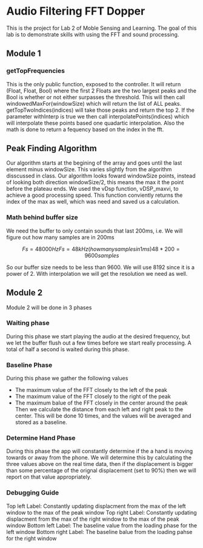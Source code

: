 # Audio Filtering FFT Dopper
This is the project for Lab 2 of Moble Sensing and Learning. The goal of this lab is to demonstrate skills with using the FFT and sound processing.

## Module 1
### getTopFrequencies 
This is the only public function, exposed to the controller.  It will return (Float, Float, Bool) where the first 2 Floats are the two largest peaks and the Bool is whether or not either surpasses the threshold.  This will then call windowedMaxFor(windowSize) which will return the list of ALL peaks.  getTopTwoIndices(indices) will take those peaks and return the top 2.  If the parameter withInterp is true we then call interpolatePoints(indices) which will interpolate these points based one quadartic interpolation. Also the math is done to return a fequency based on the index in the fft.

## Peak Finding Algorithm 
Our algorithm starts at the begining of the array and goes until the last element minus windowSize.  This varies slightly from the algorithm disscussed in class. Our algorithm looks foward windowSize points, instead of looking both direction windowSize/2, this means the max it the point before the plateau ends. We used the vDsp function, vDSP_maxvi, to achieve a good processing speed.  This function conviently returns the index of the max as well, which was need and saved us a calculation. 

### Math behind buffer size
We need the buffer to only contain sounds that last 200ms, i.e. We will figure out how many samples are in 200ms

```math
Fs = 48000Hz
Fs = 48kHz (how many samples in 1 ms)
48 * 200 = 9600 samples
```
So our buffer size needs to be less than 9600. We will use 8192 since it is a power of 2. With interpolation we will get the resolution we need as well.

## Module 2
Module 2 will be done in 3 phases

### Waiting phase
During this phase we start playing the audio at the desired frequency, but we let the buffer flush out a few times before we start really processing. A total of half a second is waited during this phase.

### Baseline Phase
During this phase we gather the following values
* The maximum value of the FFT closely to the left of the peak
* The maximum value of the FFT closely to the right of the peak
* The maximum balue of the FFT closely in the center around the peak
Then we calculate the distance from each left and right peak to the center. This will be done 10 times, and the values will be averaged and stored as a baseline.

### Determine Hand Phase
During this phase the app will constantly determine if the a hand is moving towards or away from the phone. We will determine this by calculating the three values above on the real time data, then if the displacement is bigger than some percentage of the orignal displacement (set to 90%) then we will report on that value appropriately.

### Debugging Guide

Top left Label: Constantly updating displacment from the max of the left window to the max of the peak window
Top right Label: Constantly updating displacment from the max of the right window to the max of the peak window
Bottom left Label: The baseline value from the loading phase for the left window
Bottom right Label: The baseline balue from the loading pahse for the right window 
